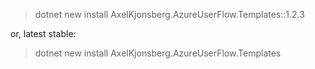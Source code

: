 <!-- Provide an overview of what template package does and how to get started.
Consider previewing the README before uploading (https://learn.microsoft.com/en-us/nuget/nuget-org/package-readme-on-nuget-org#preview-your-readme). -->

> dotnet new install AxelKjonsberg.AzureUserFlow.Templates::1.2.3

or, latest stable:
> dotnet new install AxelKjonsberg.AzureUserFlow.Templates
